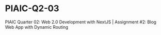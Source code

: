 # PIAIC-Q2-03
PIAIC Quarter 02: Web 2.0 Development with NextJS | Assignment #2: Blog Web App with Dynamic Routing
